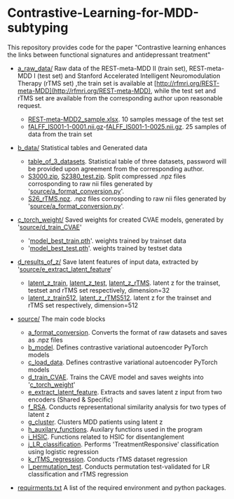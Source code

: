 # Contrastive-Learning-for-MDD-subtyping
This repository provides code for the paper "Contrastive learning enhances the links between functional signatures and antidepressant treatment"

* [a_raw_data/](a_raw_data/)
Raw data of the REST-meta-MDD II (train set), REST-meta-MDD I (test set) and Stanford Accelerated Intelligent Neuromodulation Therapy (rTMS set)
,the train set is available at [http://rfmri.org/REST-meta-MDD](http://rfmri.org/REST-meta-MDD), while the test set and rTMS set are available from the corresponding author upon reasonable request.
  * [REST-meta-MDD2_sample.xlsx](a_raw_data/sample_files/REST-meta-MDD2_sample.xlsx). 10 samples message of the test set
  * [fALFF_IS001-1-0001.nii.gz](a_raw_data/sample_files/fALFF_IS001-1-0001.nii.gz)-[fALFF_IS001-1-0025.nii.gz](a_raw_data/sample_files/fALFF_IS001-1-0025.nii.gz). 25 samples of data from the train set

* [b_data/](b_data/)
 Statistical tables and Generated data
  * [table_of_3_datasets](b_data/table_of_3_datasets.zip). Statistical table of three datasets, password will be provided upon agreement from the corresponding author.
  * [S3000.zip](b_data/S3000.zip), [S2380_test.zip](b_data/S2380_test.zip). Split compressed .npz files corrosponding to raw nii files generated by '[source/a_format_conversion.py](source/a_format_conversion.py)'.
  * [S26_rTMS.npz](b_data/S26_rTMS.npz).  .npz files corrosponding to raw nii files generated by '[source/a_format_conversion.py](source/a_format_conversion.py)'.
 
* [c_torch_weight/](c_torch_weight/)
Saved weights for created CVAE models, generated by '[source/d_train_CVAE](source/d_train_CVAE.py)'
  * '[model_best_train.pth](c_torch_weight/model_best_train.pth)'. weights trained by trainset data
  * '[model_best_test.pth](c_torch_weight/model_best_test.pth)'. weights trained by testset data
 
* [d_results_of_z/](d_results_of_z/)
Save latent features of input data, extracted by '[source/e_extract_latent_feature](source/e_extract_latent_feature.py)'
  * [latent_z_train](d_results_of_z/latent_z_train.npz), [latent_z_test](d_results_of_z/latent_z_test.npz), [latent_z_rTMS](d_results_of_z/latent_z_rTMS.npz).  latent z for the trainset, testset and rTMS set respectively, dimension=32
  * [latent_z_train512](d_results_of_z/latent_z_train512.zip), [latent_z_rTMS512](d_results_of_z/latent_z_rTMS512.npz). latent z for the trainset and rTMS set respectively,  dimension=512

* [source/](source/)
The main code blocks
   * [a_format_conversion](source/a_format_conversion.py). Converts the format of raw datasets and saves as .npz files
   * [b_model](source/b_model.py). Defines contrastive variational autoencoder PyTorch models
   * [c_load_data](source/c_load_data.py). Defines contrastive variational autoencoder PyTorch models
   * [d_train_CVAE](source/d_train_CVAE.py). Trains the CAVE model and saves weights into '[c_torch_weight](c_torch_weight/)'
   * [e_extract_latent_feature](source/e_extract_latent_feature.py).  Extracts and saves latent z input from two encoders (Shared & Specific)
   * [f_RSA](source/f_RSA.py). Conducts representational similarity analysis for two types of latent z
   * [g_cluster](source/g_cluster.py). Clusters MDD patients using latent z
   * [h_auxilary_functions](source/h_auxilary_functions.py). Auxilary functions used in the program
   * [i_HSIC](source/i_HSIC.py). Functions related to HSIC for disentanglement
   * [j_LR_classification](source/j_LR_classification.py). Performs 'TreatmentResponsive' classification using logistic regression
   * [k_rTMS_regression](source/k_rTMS_regression.py). Conducts rTMS dataset regression
   * [l_permutation_test](source/l_permutation_test.py). Conducts permutation test-validated for LR classification and rTMS regression



* [requirments.txt](requirements.txt) A list of the required environment and python packages.

